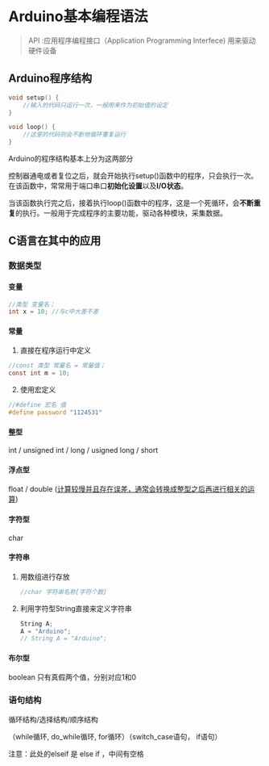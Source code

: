 # Arduino基本编程语法

> API :应用程序编程接口（Application Programming Interfece) 用来驱动硬件设备

## Arduino程序结构

```c
void setup() {
    //输入的代码只运行一次，一般用来作为初始值的设定
}

void loop() {
    //这里的代码则会不断地循环重复运行
}
```

Arduino的程序结构基本上分为这两部分

控制器通电或者复位之后，就会开始执行setup()函数中的程序，只会执行一次。在该函数中，常常用于端口串口**初始化设置**以及**I/O状态**。

当该函数执行完之后，接着执行loop()函数中的程序，这是一个死循环，会**不断重复**的执行。一般用于完成程序的主要功能，驱动各种模块，采集数据。

## C语言在其中的应用

### 数据类型 

#### 变量

```c
//类型 变量名；
int x = 10; //与c中大差不差
```

#### 常量

1. 直接在程序运行中定义

```c
//const 类型 常量名 = 常量值；
const int m = 10;
```

2. 使用宏定义

```c
//#define 宏名 值
#define password "1124531"
```

#### 整型

int / unsigned int / long / usigned long / short

#### 浮点型

float / double (<u>计算较慢并且存在误差，通常会转换成整型之后再进行相关的运算</u>)

#### 字符型

char

#### 字符串

1. 用数组进行存放

   ```c
   //char 字符串名称[字符个数]
   ```

2. 利用字符型String直接来定义字符串

   ```c
   String A;
   A = "Arduino";
   // String A = "Arduino";
   ```

   

#### 布尔型

boolean 只有真假两个值，分别对应1和0

### 语句结构

循环结构/选择结构/顺序结构

（while循环, do_while循环, for循环）（switch_case语句， if语句）

注意：此处的elseif 是 else if ，中间有空格

